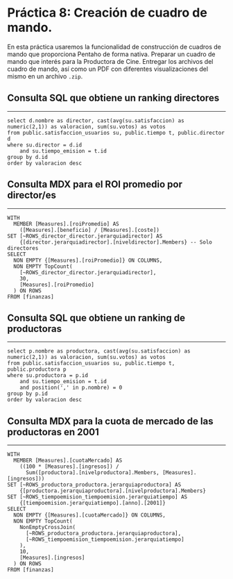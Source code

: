 # Práctica 8: Creación de cuadro de mando.

En esta práctica usaremos la funcionalidad de construcción de cuadros de mando que proporciona Pentaho de forma nativa. Preparar un cuadro de mando que interés para la Productora de Cine. Entregar los archivos del cuadro de mando, así como un PDF con diferentes visualizaciones del mismo en un archivo ``.zip``.

## Consulta SQL que obtiene un ranking directores
-------------
```
select d.nombre as director, cast(avg(su.satisfaccion) as numeric(2,1)) as valoracion, sum(su.votos) as votos
from public.satisfaccion_usuarios su, public.tiempo t, public.director d
where su.director = d.id
	and su.tiempo_emision = t.id
group by d.id
order by valoracion desc
```

## Consulta MDX para el ROI promedio por director/es
-------------
```
WITH
  MEMBER [Measures].[roiPromedio] AS
    ([Measures].[beneficio] / [Measures].[coste])
SET [~ROWS_director_director.jerarquiadirector] AS
    {[director.jerarquiadirector].[niveldirector].Members} -- Solo directores
SELECT
  NON EMPTY {[Measures].[roiPromedio]} ON COLUMNS,
  NON EMPTY TopCount(
    [~ROWS_director_director.jerarquiadirector], 
    30, 
    [Measures].[roiPromedio]
  ) ON ROWS
FROM [finanzas]
```

## Consulta SQL que obtiene un ranking de productoras
-------------
```
select p.nombre as productora, cast(avg(su.satisfaccion) as numeric(2,1)) as valoracion, sum(su.votos) as votos
from public.satisfaccion_usuarios su, public.tiempo t, public.productora p
where su.productora = p.id
	and su.tiempo_emision = t.id
	and position(',' in p.nombre) = 0
group by p.id
order by valoracion desc
```

## Consulta MDX para la cuota de mercado de las productoras en 2001
-------------

```
WITH
  MEMBER [Measures].[cuotaMercado] AS
    ((100 * [Measures].[ingresos]) / 
      Sum([productora].[nivelproductora].Members, [Measures].[ingresos]))
SET [~ROWS_productora_productora.jerarquiaproductora] AS
    {[productora.jerarquiaproductora].[nivelproductora].Members}
SET [~ROWS_tiempoemision_tiempoemision.jerarquiatiempo] AS
    {[tiempoemision.jerarquiatiempo].[anno].[2001]}
SELECT
  NON EMPTY {[Measures].[cuotaMercado]} ON COLUMNS,
  NON EMPTY TopCount(
    NonEmptyCrossJoin(
      [~ROWS_productora_productora.jerarquiaproductora], 
      [~ROWS_tiempoemision_tiempoemision.jerarquiatiempo]
    ), 
    10, 
    [Measures].[ingresos]
  ) ON ROWS
FROM [finanzas]
```